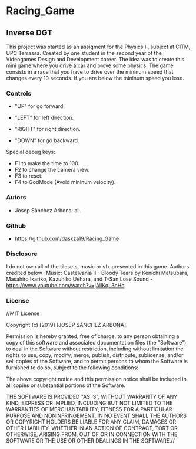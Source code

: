 # Racing_Game
## Inverse DGT

This project was started as an assigment for the Physics II, subject at CITM, UPC Terrassa. Created by one student in the second year of the Videogames Design and Development career. 
The idea was to create this mini game where you drive a car and prove some physics.
The game consists in a race that you have to drive over the mininum speed that changes every 10 seconds. If you are below the mininum speed you lose.


### Controls
- "UP" for go forward.

- "LEFT" for left direction.

- "RIGHT" for right direction.

- "DOWN" for go backward.

Special debug keys:

- F1 to make the time to 100.
- F2 to change the camera view.
- F3 to reset.
- F4 to GodMode (Avoid mininum velocity).

### Autors
- Josep Sànchez Arbona: all.


### Github
- https://github.com/daskza19/Racing_Game

### Disclosure

I do not own all of the tilesets, music or sfx presented in this game. Authors credited below
-Music: 
	Castelvania II - Bloody Tears by Kenichi Matsubara, Masahiro Ikariko, Kazuhiko Uehara, and T-San
	Lose Sound - https://www.youtube.com/watch?v=jAIlKqL3nHo

### License

//MIT License

Copyright (c) [2019] [JOSEP SÀNCHEZ ARBONA]

Permission is hereby granted, free of charge, to any person obtaining a copy
of this software and associated documentation files (the "Software"), to deal
in the Software without restriction, including without limitation the rights
to use, copy, modify, merge, publish, distribute, sublicense, and/or sell
copies of the Software, and to permit persons to whom the Software is
furnished to do so, subject to the following conditions:

The above copyright notice and this permission notice shall be included in all
copies or substantial portions of the Software.

THE SOFTWARE IS PROVIDED "AS IS", WITHOUT WARRANTY OF ANY KIND, EXPRESS OR
IMPLIED, INCLUDING BUT NOT LIMITED TO THE WARRANTIES OF MERCHANTABILITY,
FITNESS FOR A PARTICULAR PURPOSE AND NONINFRINGEMENT. IN NO EVENT SHALL THE
AUTHORS OR COPYRIGHT HOLDERS BE LIABLE FOR ANY CLAIM, DAMAGES OR OTHER
LIABILITY, WHETHER IN AN ACTION OF CONTRACT, TORT OR OTHERWISE, ARISING FROM,
OUT OF OR IN CONNECTION WITH THE SOFTWARE OR THE USE OR OTHER DEALINGS IN THE
SOFTWARE.//